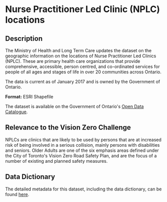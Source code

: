# Nurse Practitioner Led Clinic (NPLC) locations

## Description
The Ministry of Health and Long Term Care updates the dataset on the geographic information on the locations of Nurse Practitioner Led Clinics (NPLC). These are primary health care organizations that provide comprehensive, accessible, person centred, and co-ordinated services for people of all ages and stages of life in over 20 communities across Ontario.

The data is current as of January 2017 and is owned by the Government of Ontario. 

**Format:** ESRI Shapefile

The dataset is available on the Government of Ontario's [Open Data Catalogue](https://www.ontario.ca/data/mental-health-and-addiction-organization-mhao-locations).

## Relevance to the Vision Zero Challenge 
NPLCs are clinics that are likely to be used by persons that are at increased risk of being involved in a serious collision, mainly persons with disabilities and seniors. Older Adults are one of the six emphasis areas defined under the City of Toronto's Vision Zero Road Safety Plan, and are the focus of a number of existing and planned safety measures.

## Data Dictionary 
The detailed metadata for this dataset, including the data dictionary, can be found [here](https://www.sse.gov.on.ca/sites/MNR-PublicDocs/EN/CMID/MOH%20Service%20Location%20-%20Data%20Description.pdf).
